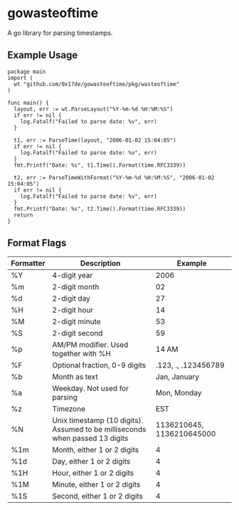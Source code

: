 # gowasteoftime

A go library for parsing timestamps.

## Example Usage

```
package main
import (
  wt "github.com/0x17de/gowasteoftime/pkg/wasteoftime"
)

func main() {
  layout, err := wt.ParseLayout("%Y-%m-%d %H:%M:%S")
  if err != nil {
    log.Fatalf("Failed to parse date: %v", err)
  }
  
  t1, err := ParseTime(layout, "2006-01-02 15:04:05")
  if err != nil {
    log.Fatalf("Failed to parse date: %v", err)
  }
  fmt.Printf("Date: %s", t1.Time().Format(time.RFC3339))

  t2, err := ParseTimeWithFormat("%Y-%m-%d %H:%M:%S", "2006-01-02 15:04:05")
  if err != nil {
    log.Fatalf("Failed to parse date: %v", err)
  }
  fmt.Printf("Date: %s", t2.Time().Format(time.RFC3339))
  return
}
```

## Format Flags

| Formatter | Description                                                                  | Example                   |
|-----------|------------------------------------------------------------------------------|---------------------------|
| %Y        | 4-digit year                                                                 | 2006                      |
| %m        | 2-digit month                                                                | 02                        |
| %d        | 2-digit day                                                                  | 27                        |
| %H        | 2-digit hour                                                                 | 14                        |
| %M        | 2-digit minute                                                               | 53                        |
| %S        | 2-digit second                                                               | 59                        |
| %p        | AM/PM modifier. Used together with %H                                        | 14 AM                     |
| %F        | Optional fraction, 0-9 digits                                                | .123, ., .123456789                      |
| %b        | Month as text                                                                | Jan, January              |
| %a        | Weekday. Not used for parsing                                                | Mon, Monday               |
| %z        | Timezone                                                                     | EST                       |
| %N        | Unix timestamp (10 digits). Assumed to be milliseconds when passed 13 digits | 1136210645, 1136210645000 |
| %1m       | Month, either 1 or 2 digits                                                  | 4                         |
| %1d       | Day, either 1 or 2 digits                                                    | 4                         |
| %1H       | Hour, either 1 or 2 digits                                                   | 4                         |
| %1M       | Minute, either 1 or 2 digits                                                 | 4                         |
| %1S       | Second, either 1 or 2 digits                                                 | 4                         |
